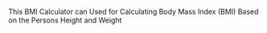 This BMI Calculator can Used for Calculating Body Mass Index (BMI) Based on the Persons Height and Weight
